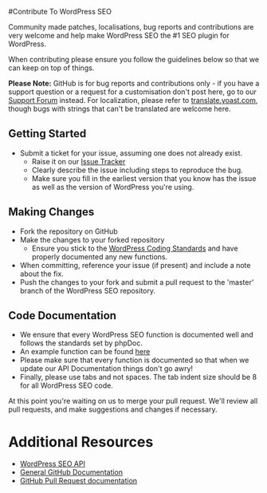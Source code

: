 #Contribute To WordPress SEO

Community made patches, localisations, bug reports and contributions are very welcome and help make WordPress SEO the #1 SEO plugin for WordPress.

When contributing please ensure you follow the guidelines below so that we can keep on top of things.

__Please Note:__ GitHub is for bug reports and contributions only - if you have a support question or a request for a customisation don't post here, go to our [Support Forum](http://wordpress.org/support/plugin/wordpress-seo) instead. For localization, please refer to [translate.yoast.com](http://translate.yoast.com/projects/wordpress-seo), though bugs with strings that can't be translated are welcome here.

## Getting Started

* Submit a ticket for your issue, assuming one does not already exist.
  * Raise it on our [Issue Tracker](https://github.com/jdevalk/wordpress-seo/issues)
  * Clearly describe the issue including steps to reproduce the bug.
  * Make sure you fill in the earliest version that you know has the issue as well as the version of WordPress you're using.

## Making Changes

* Fork the repository on GitHub
* Make the changes to your forked repository
  * Ensure you stick to the [WordPress Coding Standards](http://codex.wordpress.org/WordPress_Coding_Standards) and have properly documented any new functions.
* When committing, reference your issue (if present) and include a note about the fix.
* Push the changes to your fork and submit a pull request to the 'master' branch of the WordPress SEO repository.

## Code Documentation

* We ensure that every WordPress SEO function is documented well and follows the standards set by phpDoc.
* An example function can be found [here](https://gist.github.com/jdevalk/5574677)
* Please make sure that every function is documented so that when we update our API Documentation things don't go awry!
* Finally, please use tabs and not spaces. The tab indent size should be 8 for all WordPress SEO code.

At this point you're waiting on us to merge your pull request. We'll review all pull requests, and make suggestions and changes if necessary.

# Additional Resources
* [WordPress SEO API](http://yoast.com/wordpress/seo/api/)
* [General GitHub Documentation](http://help.github.com/)
* [GitHub Pull Request documentation](http://help.github.com/send-pull-requests/)
